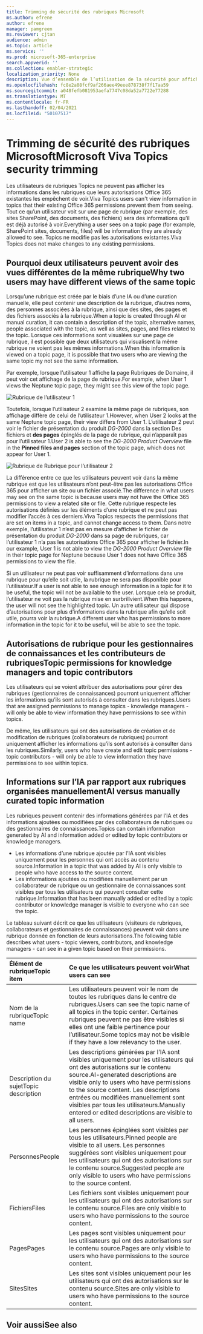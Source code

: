 ```yaml
---
title: Trimming de sécurité des rubriques Microsoft
ms.author: efrene
author: efrene
manager: pamgreen
ms.reviewer: cjtan
audience: admin
ms.topic: article
ms.service: ''
ms.prod: microsoft-365-enterprise
search.appverid: ''
ms.collection: enabler-strategic
localization_priority: None
description: Vue d’ensemble de l’utilisation de la sécurité pour afficher les rubriques.
ms.openlocfilehash: fc8e2a08fcf9af266aee49eee878738f7f17aa59
ms.sourcegitcommit: a048fefb081953aefa7747c08da52a7722e77288
ms.translationtype: MT
ms.contentlocale: fr-FR
ms.lasthandoff: 02/04/2021
ms.locfileid: "50107517"
---
```

# <a name="microsoft-viva-topics-security-trimming"></a><span data-ttu-id="cdeb7-103">Trimming de sécurité des rubriques Microsoft</span><span class="sxs-lookup"><span data-stu-id="cdeb7-103">Microsoft Viva Topics security trimming</span></span> 

<span data-ttu-id="cdeb7-104">Les utilisateurs de rubriques Topics ne peuvent pas afficher les informations dans les rubriques que leurs autorisations Office 365 existantes les empêchent de voir.</span><span class="sxs-lookup"><span data-stu-id="cdeb7-104">Viva Topics users can't view information in topics that their existing Office 365 permissions prevent them from seeing.</span></span> <span data-ttu-id="cdeb7-105">Tout ce qu’un utilisateur voit sur une page de rubrique (par exemple, des sites SharePoint, des documents, des fichiers) sera des informations qu’il est déjà autorisé à voir.</span><span class="sxs-lookup"><span data-stu-id="cdeb7-105">Everything a user sees on a topic page (for example, SharePoint sites, documents, files) will be information they are already allowed to see.</span></span> <span data-ttu-id="cdeb7-106">Topics ne modifie pas les autorisations existantes.</span><span class="sxs-lookup"><span data-stu-id="cdeb7-106">Viva Topics does not make changes to any existing permissions.</span></span>

## <a name="why-two-users-may-have-different-views-of-the-same-topic"></a><span data-ttu-id="cdeb7-107">Pourquoi deux utilisateurs peuvent avoir des vues différentes de la même rubrique</span><span class="sxs-lookup"><span data-stu-id="cdeb7-107">Why two users may have different views of the same topic</span></span>

<span data-ttu-id="cdeb7-108">Lorsqu’une rubrique est créée par le biais d’une IA ou d’une curation manuelle, elle peut contenir une description de la rubrique, d’autres noms, des personnes associées à la rubrique, ainsi que des sites, des pages et des fichiers associés à la rubrique.</span><span class="sxs-lookup"><span data-stu-id="cdeb7-108">When a topic is created through AI or manual curation, it can contain a description of the topic, alternative names, people associated with the topic, as well as sites, pages, and files related to the topic.</span></span> <span data-ttu-id="cdeb7-109">Lorsque ces informations sont visualées sur une page de rubrique, il est possible que deux utilisateurs qui visualisent la même rubrique ne voient pas les mêmes informations.</span><span class="sxs-lookup"><span data-stu-id="cdeb7-109">When this information is viewed on a topic page, it is possible that two users who are viewing the same topic my not see the same information.</span></span>
  
<span data-ttu-id="cdeb7-110">Par exemple, lorsque l’utilisateur 1 affiche la page Rubriques de Domaine, il peut voir cet affichage de la page de rubrique.</span><span class="sxs-lookup"><span data-stu-id="cdeb7-110">For example, when User 1 views the Neptune topic page, they might see this view of the topic page.</span></span>

![Rubrique de l’utilisateur 1](../media/knowledge-management/user2-topic-view.png) </br> 

<span data-ttu-id="cdeb7-112">Toutefois, lorsque l’utilisateur 2 examine la même page de rubriques, son affichage diffère de celui de l’utilisateur 1.</span><span class="sxs-lookup"><span data-stu-id="cdeb7-112">However, when User 2 looks at the same Neptune topic page, their view differs from User 1.</span></span>  <span data-ttu-id="cdeb7-113">L’utilisateur 2 peut voir le fichier de présentation du produit *DG-2000* dans la section Des fichiers et **des pages** épinglés de la page de rubrique, qui n’apparaît pas pour l’utilisateur 1.</span><span class="sxs-lookup"><span data-stu-id="cdeb7-113">User 2 is able to see the *DG-2000 Product Overview* file in the **Pinned files and pages** section of the topic page, which does not appear for User 1.</span></span> 

![Rubrique de Rubrique pour l’utilisateur 2](../media/knowledge-management/user1-topic-view.png) </br> 

<span data-ttu-id="cdeb7-115">La différence entre ce que les utilisateurs peuvent voir dans la même rubrique est que les utilisateurs n’ont peut-être pas les autorisations Office 365 pour afficher un site ou un fichier associé.</span><span class="sxs-lookup"><span data-stu-id="cdeb7-115">The difference in what users may see on the same topic is because users may not have the Office 365 permissions to view a related site or file.</span></span>  <span data-ttu-id="cdeb7-116">Cette rubrique respecte les autorisations définies sur les éléments d’une rubrique et ne peut pas modifier l’accès à ces derniers.</span><span class="sxs-lookup"><span data-stu-id="cdeb7-116">Viva Topics respects the permissions that are set on items in a topic, and cannot change access to them.</span></span> <span data-ttu-id="cdeb7-117">Dans notre exemple, l’utilisateur 1 n’est pas en mesure d’afficher le fichier de présentation du produit *DG-2000* dans sa page de rubriques, car l’utilisateur 1 n’a pas les autorisations Office 365 pour afficher le fichier.</span><span class="sxs-lookup"><span data-stu-id="cdeb7-117">In our example, User 1 is not able to view the *DG-2000 Product Overview* file in their topic page for Neptune because User 1 does not have Office 365 permissions to view the file.</span></span>

<span data-ttu-id="cdeb7-118">Si un utilisateur ne peut pas voir suffisamment d’informations dans une rubrique pour qu’elle soit utile, la rubrique ne sera pas disponible pour l’utilisateur.</span><span class="sxs-lookup"><span data-stu-id="cdeb7-118">If a user is not able to see enough information in a topic for it to be useful, the topic will not be available to the user.</span></span> <span data-ttu-id="cdeb7-119">Lorsque cela se produit, l’utilisateur ne voit pas la rubrique mise en surbrillvient.</span><span class="sxs-lookup"><span data-stu-id="cdeb7-119">When this happens, the user will not see the highlighted topic.</span></span> <span data-ttu-id="cdeb7-120">Un autre utilisateur qui dispose d’autorisations pour plus d’informations dans la rubrique afin qu’elle soit utile, pourra voir la rubrique.</span><span class="sxs-lookup"><span data-stu-id="cdeb7-120">A different user who has permissions to more information in the topic for it to be useful, will be able to see the topic.</span></span>


## <a name="topic-permissions-for-knowledge-managers-and-topic-contributors"></a><span data-ttu-id="cdeb7-121">Autorisations de rubrique pour les gestionnaires de connaissances et les contributeurs de rubriques</span><span class="sxs-lookup"><span data-stu-id="cdeb7-121">Topic permissions for knowledge managers and topic contributors</span></span>

<span data-ttu-id="cdeb7-122">Les utilisateurs qui se voient attribuer des autorisations pour gérer des rubriques (gestionnaires de connaissances) pourront uniquement afficher les informations qu’ils sont autorisés à consulter dans les rubriques.</span><span class="sxs-lookup"><span data-stu-id="cdeb7-122">Users that are assigned permissions to manage topics - knowledge managers - will only be able to view information they have permissions to see within topics.</span></span>

<span data-ttu-id="cdeb7-123">De même, les utilisateurs qui ont des autorisations de création et de modification de rubriques (collaborateurs de rubriques) pourront uniquement afficher les informations qu’ils sont autorisés à consulter dans les rubriques.</span><span class="sxs-lookup"><span data-stu-id="cdeb7-123">Similarly, users who have create and edit topic permissions - topic contributors - will only be able to view information they have permissions to see within topics.</span></span> 


## <a name="ai-versus-manually-curated-topic-information"></a><span data-ttu-id="cdeb7-124">Informations sur l’IA par rapport aux rubriques organisées manuellement</span><span class="sxs-lookup"><span data-stu-id="cdeb7-124">AI versus manually curated topic information</span></span>

<span data-ttu-id="cdeb7-125">Les rubriques peuvent contenir des informations générées par l’IA et des informations ajoutées ou modifiées par des collaborateurs de rubriques ou des gestionnaires de connaissances.</span><span class="sxs-lookup"><span data-stu-id="cdeb7-125">Topics can contain information generated by AI and information added or edited by topic contributors or knowledge managers.</span></span>

 - <span data-ttu-id="cdeb7-126">Les informations d’une rubrique ajoutée par l’IA sont visibles uniquement pour les personnes qui ont accès au contenu source.</span><span class="sxs-lookup"><span data-stu-id="cdeb7-126">Information in a topic that was added by AI is only visible to people who have access to the source content.</span></span>
 - <span data-ttu-id="cdeb7-127">Les informations ajoutées ou modifiées manuellement par un collaborateur de rubrique ou un gestionnaire de connaissances sont visibles par tous les utilisateurs qui peuvent consulter cette rubrique.</span><span class="sxs-lookup"><span data-stu-id="cdeb7-127">Information that has been manually added or edited by a topic contributor or knowledge manager is visible to everyone who can see the topic.</span></span>

<span data-ttu-id="cdeb7-128">Le tableau suivant décrit ce que les utilisateurs (visiteurs de rubriques, collaborateurs et gestionnaires de connaissances) peuvent voir dans une rubrique donnée en fonction de leurs autorisations.</span><span class="sxs-lookup"><span data-stu-id="cdeb7-128">The following table describes what users - topic viewers, contributors, and knowledge managers - can see in a given topic based on their permissions.</span></span>

|<span data-ttu-id="cdeb7-129">Élément de rubrique</span><span class="sxs-lookup"><span data-stu-id="cdeb7-129">Topic item</span></span>|<span data-ttu-id="cdeb7-130">Ce que les utilisateurs peuvent voir</span><span class="sxs-lookup"><span data-stu-id="cdeb7-130">What users can see</span></span>|
|:---------|:------------------|
|<span data-ttu-id="cdeb7-131">Nom de la rubrique</span><span class="sxs-lookup"><span data-stu-id="cdeb7-131">Topic name</span></span>|<span data-ttu-id="cdeb7-132">Les utilisateurs peuvent voir le nom de toutes les rubriques dans le centre de rubriques.</span><span class="sxs-lookup"><span data-stu-id="cdeb7-132">Users can see the topic name of all topics in the topic center.</span></span> <span data-ttu-id="cdeb7-133">Certaines rubriques peuvent ne pas être visibles si elles ont une faible pertinence pour l’utilisateur.</span><span class="sxs-lookup"><span data-stu-id="cdeb7-133">Some topics may not be visible if they have a low relevancy to the user.</span></span>|
|<span data-ttu-id="cdeb7-134">Description du sujet</span><span class="sxs-lookup"><span data-stu-id="cdeb7-134">Topic description</span></span>|<span data-ttu-id="cdeb7-135">Les descriptions générées par l’IA sont visibles uniquement pour les utilisateurs qui ont des autorisations sur le contenu source.</span><span class="sxs-lookup"><span data-stu-id="cdeb7-135">AI-generated descriptions are visible only to users who have permissions to the source content.</span></span> <span data-ttu-id="cdeb7-136">Les descriptions entrées ou modifiées manuellement sont visibles par tous les utilisateurs.</span><span class="sxs-lookup"><span data-stu-id="cdeb7-136">Manually entered or edited descriptions are visible to all users.</span></span>|
|<span data-ttu-id="cdeb7-137">Personnes</span><span class="sxs-lookup"><span data-stu-id="cdeb7-137">People</span></span>|<span data-ttu-id="cdeb7-138">Les personnes épinglées sont visibles par tous les utilisateurs.</span><span class="sxs-lookup"><span data-stu-id="cdeb7-138">Pinned people are visible to all users.</span></span> <span data-ttu-id="cdeb7-139">Les personnes suggérées sont visibles uniquement pour les utilisateurs qui ont des autorisations sur le contenu source.</span><span class="sxs-lookup"><span data-stu-id="cdeb7-139">Suggested people are only visible to users who have permissions to the source content.</span></span>|
|<span data-ttu-id="cdeb7-140">Fichiers</span><span class="sxs-lookup"><span data-stu-id="cdeb7-140">Files</span></span>|<span data-ttu-id="cdeb7-141">Les fichiers sont visibles uniquement pour les utilisateurs qui ont des autorisations sur le contenu source.</span><span class="sxs-lookup"><span data-stu-id="cdeb7-141">Files are only visible to users who have permissions to the source content.</span></span>|
|<span data-ttu-id="cdeb7-142">Pages</span><span class="sxs-lookup"><span data-stu-id="cdeb7-142">Pages</span></span>|<span data-ttu-id="cdeb7-143">Les pages sont visibles uniquement pour les utilisateurs qui ont des autorisations sur le contenu source.</span><span class="sxs-lookup"><span data-stu-id="cdeb7-143">Pages are only visible to users who have permissions to the source content.</span></span>|
|<span data-ttu-id="cdeb7-144">Sites</span><span class="sxs-lookup"><span data-stu-id="cdeb7-144">Sites</span></span>|<span data-ttu-id="cdeb7-145">Les sites sont visibles uniquement pour les utilisateurs qui ont des autorisations sur le contenu source.</span><span class="sxs-lookup"><span data-stu-id="cdeb7-145">Sites are only visible to users who have permissions to the source content.</span></span>|




## <a name="see-also"></a><span data-ttu-id="cdeb7-146">Voir aussi</span><span class="sxs-lookup"><span data-stu-id="cdeb7-146">See also</span></span>

